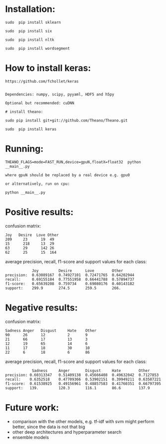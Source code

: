 # Installation:

    sudo  pip install sklearn

    sudo  pip install six

    sudo  pip install nltk

    sudo  pip install wordsegment
 


  # How to install keras: 
    https://github.com/fchollet/keras
    
    
    Dependencies: numpy, scipy, pyyaml, HDF5 and h5py    
    
    Optional but recommended: cuDNN    
    
    # install theano:    
    
    sudo pip install git+git://github.com/Theano/Theano.git        
        
    sudo  pip install keras
    


# Running:

    THEANO_FLAGS=mode=FAST_RUN,device=gpuN,floatX=float32  python __main__.py  
 
    where gpuN should be replaced by a real device e.g. gpu0

    or alternatively, run on cpu:

    python __main__.py

# Positive results:

confusion matrix:


    Joy   Desire  Love Other
    209     23      19  49
    15      218     13  29
    63      29      142 26
    62      25      15  164

average precision, recall, f1-score and support values for each class:


                Joy         Desire      Love        Other
    precision:  0.63089167  0.74927101  0.72471765  0.64202944
    recall:     0.69155184  0.77551958  0.66441788  0.57894737
    f1-score:   0.65639208  0.759734    0.69080176  0.60143182
    support:    299.9       274.5       259.5       266.


# Negative results:

confusion matrix:


    Sadness Anger   Disgust     Hate    Other
    90      26      12          2       9
    21      66      17          13      3
    12      19      65          14      6
    11      17      18          30      10
    22      6       18          6       86


average precision, recall, f1-score and support values for each class:


                Sadness     Anger       Disgust     Hate        Other
    precision: 0.60313347   0.51409138  0.45666408  0.49632042  0.7127853
    recall:    0.6352518    0.47709366  0.53902151  0.39949211  0.63587221 
    f1-score:  0.61538925   0.49156961  0.48857583  0.41760351  0.66797395   
    support:   139.         120.3       116.1       86.6        137.9      


# Future work:
* comparison with the other models, e.g. tf-idf with svm might perform better, since the data is not that big
* other deep architectures and hyperparameter search
* ensemble models